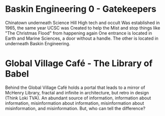 # Baskin Engineering 0 - Gatekeepers
Chinatown underneath Science Hill
High tech and occult
Was established in 1965, the same year UCSC was
Created to help the Mist and stop things like "The Christmas Flood" from happening again
One entrance is located in Earth and Marine Sciences, a door without a handle. The other is located in underneath Baskin Engineering.
# Global Village Café - The Library of Babel
Behind the Global Village Café holds a portal that leads to a mirror of McHenry Library, fractal and infinite in architecture, but retro in design (Think Loki TVA).
An abundant source of information, information about information, misinformation about information, misinformation about misinformation, and misinformation. But, who can tell the difference?